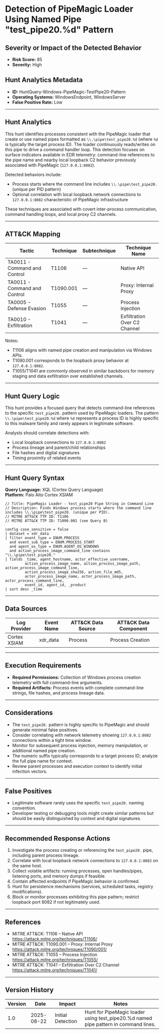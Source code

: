 # Detection of PipeMagic Loader Using Named Pipe "test_pipe20.%d" Pattern

## Severity or Impact of the Detected Behavior
- **Risk Score:** 85
- **Severity:** High

## Hunt Analytics Metadata
- **ID:** HuntQuery-Windows-PipeMagic-TestPipe20-Pattern
- **Operating Systems:** WindowsEndpoint, WindowsServer
- **False Positive Rate:** Low

---

## Hunt Analytics
This hunt identifies processes consistent with the PipeMagic loader that create or use named pipes formatted as `\\.\pipe\test_pipe20.%d` (where `%d` is typically the target process ID). The loader continuously reads/writes on this pipe to drive a command handler loop. This detection focuses on surface indicators available in EDR telemetry: command-line references to the pipe name and nearby local loopback C2 behavior previously associated with PipeMagic (`127.0.0.1:8082`).

Detected behaviors include:
- Process starts where the command line includes `\\.\pipe\test_pipe20.` (unique per PID pattern)
- Optional correlation with local loopback network connections to `127.0.0.1:8082` characteristic of PipeMagic infrastructure

These techniques are associated with covert inter-process communication, command handling loops, and local proxy C2 channels.

---

## ATT&CK Mapping

| Tactic                        | Technique   | Subtechnique | Technique Name                                   |
|------------------------------|-------------|--------------|--------------------------------------------------|
| TA0011 - Command and Control | T1106       | —            | Native API                                       |
| TA0011 - Command and Control | T1090.001   | —            | Proxy: Internal Proxy                            |
| TA0005 - Defense Evasion     | T1055       | —            | Process Injection                                |
| TA0010 - Exfiltration        | T1041       | —            | Exfiltration Over C2 Channel                     |

Notes:
- T1106 aligns with named pipe creation and manipulation via Windows APIs.
- T1090.001 corresponds to the loopback proxy behavior at `127.0.0.1:8082`.
- T1055/T1041 are commonly observed in similar backdoors for memory staging and data exfiltration over established channels.

---

## Hunt Query Logic
This hunt provides a focused query that detects command-line references to the specific `test_pipe20.` pattern used by PipeMagic loaders. The pattern `\\.\pipe\test_pipe20.%d` where `%d` represents a process ID is highly specific to this malware family and rarely appears in legitimate software.

Analysts should correlate detections with:
- Local loopback connections to `127.0.0.1:8082`
- Process lineage and parent/child relationships
- File hashes and digital signatures
- Timing proximity of related events

---

## Hunt Query Syntax

**Query Language:** XQL (Cortex Query Language)  
**Platform:** Palo Alto Cortex XSIAM

```xql
// Title: PipeMagic Loader - test_pipe20 Pipe String in Command Line
// Description: Finds Windows process starts where the command line includes \\.\pipe\test_pipe20. (unique per PID).
// MITRE ATT&CK TTP ID: T1106
// MITRE ATT&CK TTP ID: T1090.001 (see Query B)

config case_sensitive = false 
| dataset = xdr_data 
| filter event_type = ENUM.PROCESS 
  and event_sub_type = ENUM.PROCESS_START 
  and agent_os_type = ENUM.AGENT_OS_WINDOWS 
  and action_process_image_command_line contains "\\.\pipe\test_pipe20." 
| fields _time, agent_hostname, actor_effective_username, 
         action_process_image_name, action_process_image_path, action_process_image_command_line, 
         action_process_image_sha256, action_file_md5, 
         actor_process_image_name, actor_process_image_path, actor_process_command_line, 
         event_id, agent_id, _product 
| sort desc _time
```

---

## Data Sources

| Log Provider | Event Name | ATT&CK Data Source | ATT&CK Data Component |
|--------------|------------|--------------------|-----------------------|
| Cortex XSIAM | xdr_data   | Process            | Process Creation      |

---

## Execution Requirements
- **Required Permissions:** Collection of Windows process creation telemetry with full command-line arguments.
- **Required Artifacts:** Process events with complete command-line strings, file hashes, and process lineage data.

---

## Considerations
- The `test_pipe20.` pattern is highly specific to PipeMagic and should generate minimal false positives.
- Consider correlating with network telemetry showing `127.0.0.1:8082` connections within a tight time window.
- Monitor for subsequent process injection, memory manipulation, or additional named pipe creation.
- The numeric suffix typically corresponds to a target process ID; analyze the full pipe name for context.
- Review parent processes and execution context to identify initial infection vectors.

---

## False Positives
- Legitimate software rarely uses the specific `test_pipe20.` naming convention.
- Developer testing or debugging tools might create similar patterns but should be easily distinguished by context and digital signatures.

---

## Recommended Response Actions
1. Investigate the process creating or referencing the `test_pipe20.` pipe, including parent process lineage.
2. Correlate with local loopback network connections to `127.0.0.1:8082` on the same host.
3. Collect volatile artifacts: running processes, open handles/pipes, listening ports, and memory dumps if feasible.
4. Contain affected endpoints if PipeMagic behavior is confirmed.
5. Hunt for persistence mechanisms (services, scheduled tasks, registry modifications).
6. Block or monitor processes exhibiting this pipe pattern; restrict loopback port 8082 if not legitimately used.

---

## References
- MITRE ATT&CK: T1106 – Native API https://attack.mitre.org/techniques/T1106/
- MITRE ATT&CK: T1090.001 – Proxy: Internal Proxy https://attack.mitre.org/techniques/T1090/001/
- MITRE ATT&CK: T1055 – Process Injection https://attack.mitre.org/techniques/T1055/
- MITRE ATT&CK: T1041 – Exfiltration Over C2 Channel https://attack.mitre.org/techniques/T1041/

---

## Version History

| Version | Date       | Impact            | Notes                                                                 |
|---------|------------|-------------------|-----------------------------------------------------------------------|
| 1.0     | 2025-08-22 | Initial Detection | Hunt for PipeMagic loader using test_pipe20.%d named pipe pattern in command lines. |
